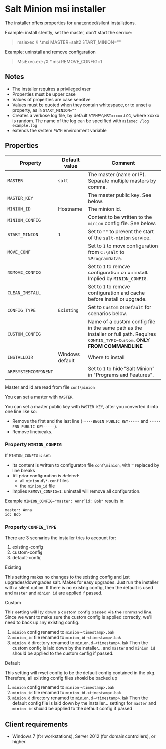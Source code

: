 # Salt Minion msi installer

The installer offers properties for unattended/silent installations.

Example: install silently, set the master, don't start the service:

> msiexec /i *.msi MASTER=salt2 START_MINION=""

Example: uninstall and remove configuration

> MsiExec.exe /X *.msi REMOVE_CONFIG=1

##  Notes

- The installer requires a privileged user
- Properties must be upper case
- Values of properties are case sensitve
- Values must be quoted when they contain whitespace, or to unset a property, as in `START_MINION=""`
- Creates a verbose log file, by default `%TEMP%\MSIxxxxx.LOG`, where xxxxx is random. The name of the log can be specified with `msiexec /log example.log`
- extends the system `PATH` environment variable

## Properties

  Property              |  Default value          | Comment
 ---------------------- | ----------------------- | ------
 `MASTER`               | `salt`                  | The master (name or IP). Separate multiple masters by comma.
 `MASTER_KEY`           |                         | The master public key. See below.
 `MINION_ID`            | Hostname                | The minion id.
 `MINION_CONFIG`        |                         | Content to be written to the `minion` config file. See below.
 `START_MINION`         | `1`                     | Set to `""` to prevent the start of the `salt-minion` service.
 `MOVE_CONF`            |                         | Set to `1` to move configuration from `C:\salt` to `%ProgramData%`.
 `REMOVE_CONFIG`        |                         | Set to `1` to remove configuration on uninstall. Implied by `MINION_CONFIG`.
 `CLEAN_INSTALL`        |                         | Set to `1` to remove configuration and cache before install or upgrade.
 `CONFIG_TYPE`          | `Existing`              | Set to `Custom` or `Default` for scenarios below.
 `CUSTOM_CONFIG`        |                         | Name of a custom config file in the same path as the installer or full path. Requires `CONFIG_TYPE=Custom`. __ONLY FROM COMMANDLINE__
 `INSTALLDIR`           | Windows default         | Where to install
 `ARPSYSTEMCOMPONENT`   |                         | Set to `1` to hide "Salt Minion" in "Programs and Features".


Master and id are read from file `conf\minion`

You can set a master with `MASTER`.

You can set a master public key with `MASTER_KEY`, after you converted it into one line like so:

- Remove the first and the last line (`-----BEGIN PUBLIC KEY-----` and `-----END PUBLIC KEY-----`).
- Remove linebreaks.

### Property `MINION_CONFIG`

If `MINION_CONFIG` is set:

- Its content is written to configuraton file `conf\minion`, with `^` replaced by line breaks
- All prior configuration is deleted:
  - all `minion.d\*.conf` files
  - the `minion_id` file
- Implies `REMOVE_CONFIG=1`: uninstall will remove all configuration.

Example `MINION_CONFIG="master: Anna^id: Bob"` results in:

    master: Anna
    id: Bob


### Property `CONFIG_TYPE`

There are 3 scenarios the installer tries to account for:

1. existing-config
2. custom-config
3. default-config

Existing

This setting makes no changes to the existing config and just upgrades/downgrades salt.
Makes for easy upgrades. Just run the installer with a silent option.
If there is no existing config, then the default is used and `master` and `minion id` are applied if passed.

Custom

This setting will lay down a custom config passed via the command line.
Since we want to make sure the custom config is applied correctly, we'll need to back up any existing config.
1. `minion` config renamed to `minion-<timestamp>.bak`
2. `minion_id` file renamed to `minion_id-<timestamp>.bak`
3. `minion.d` directory renamed to `minion.d-<timestamp>.bak`
Then the custom config is laid down by the installer... and `master` and `minion id` should be applied to the custom config if passed.

Default

This setting will reset config to be the default config contained in the pkg.
Therefore, all existing config files should be backed up
1. `minion` config renamed to `minion-<timestamp>.bak`
2. `minion_id` file renamed to `minion_id-<timestamp>.bak`
3. `minion.d` directory renamed to `minion.d-<timestamp>.bak`
Then the default config file is laid down by the installer... settings for `master` and `minion id` should be applied to the default config if passed


## Client requirements

- Windows 7 (for workstations), Server 2012 (for domain controllers), or higher.
